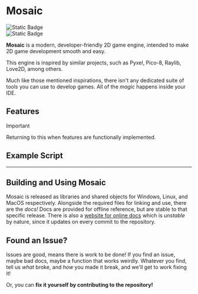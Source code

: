 # Mosaic

![Static Badge](https://img.shields.io/badge/Built_in-C++-blue?logo=cplusplus) \
![Static Badge](https://img.shields.io/badge/License-Apache_2.0-red)

**Mosaic** is a modern, developer-friendly 2D game engine, intended to make 2D game development smooth and easy.

This engine is inspired by similar projects, such as Pyxel, Pico-8, Raylib, Love2D, among others. 

Much like those mentioned inspirations, there isn't any dedicated suite of tools you can use to develop games. All of the *magic* happens inside your IDE.

## Features

> [!IMPORTANT]
> Returning to this when features are functionally implemented.

## Example Script

---

## Building and Using Mosaic

Mosaic is released as libraries and shared objects for Windows, Linux, and MacOS respectively. Alongside the required files for linking and use, there are the *docs!* Docs are provided for offline reference, but are stable to that specific release. There is also a [website for online docs]() which is *unstable* by nature, since it updates on every commit to the repository. 

## Found an Issue?

Issues are good, means there is work to be done! If you find an issue, maybe bad docs, maybe a function that works weirdly. Whatever you find, tell us *what* broke, and *how* you made it break, and we'll get to work fixing it!

Or, you can **fix it yourself by contributing to the repository!**
